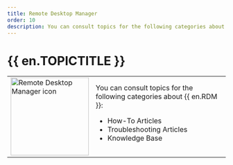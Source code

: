 ```yaml
---
title: Remote Desktop Manager
order: 10
description: You can consult topics for the following categories about Remote Desktop Manager':' How-To Articles, Troubleshooting Articles and Knowledge Base
---
```

# {{ en.TOPICTITLE }} 
<table>
	<tr>
		<td>
<img src="https://webdevolutions.blob.core.windows.net/images/projects/remote-desktop-manager/logos/remote-desktop-manager-icon-shadow.svg" width="180" alt="Remote Desktop Manager icon">
		</td>
		<td>
You can consult topics for the following categories about {{ en.RDM }}: 
<ul>
  <li>How-To Articles</li>
  <li>Troubleshooting Articles</li>
  <li>Knowledge Base</li>
</ul> 
		</td>
	</tr>
</table>